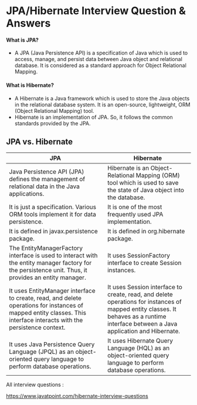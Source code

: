 # JPA/Hibernate Interview Question & Answers

#### What is JPA?
* A JPA (Java Persistence API) is a specification of Java which is used to access, manage, and persist data between Java object and relational database. It is considered as a standard approach for Object Relational Mapping.

#### What is Hibernate?

* A Hibernate is a Java framework which is used to store the Java objects in the relational database system. It is an open-source, lightweight, ORM (Object Relational Mapping) tool.
* Hibernate is an implementation of JPA. So, it follows the common standards provided by the JPA.


## JPA vs. Hibernate

**JPA** | **Hibernate**
-------- | --------
Java Persistence API (JPA) defines the management of relational data in the Java applications.	| Hibernate is an Object-Relational Mapping (ORM) tool which is used to save the state of Java object into the database.
It is just a specification. Various ORM tools implement it for data persistence.	| It is one of the most frequently used JPA implementation.
It is defined in javax.persistence package. |	It is defined in org.hibernate package.
The EntityManagerFactory interface is used to interact with the entity manager factory for the persistence unit. Thus, it provides an entity manager.	| It uses SessionFactory interface to create Session instances.
It uses EntityManager interface to create, read, and delete operations for instances of mapped entity classes. This interface interacts with the persistence context.	| It uses Session interface to create, read, and delete operations for instances of mapped entity classes. It behaves as a runtime interface between a Java application and Hibernate.
It uses Java Persistence Query Language (JPQL) as an object-oriented query language to perform database operations.	| It uses Hibernate Query Language (HQL) as an object-oriented query language to perform database operations.


All interview questions :

https://www.javatpoint.com/hibernate-interview-questions

